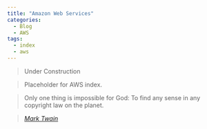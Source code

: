 ```yaml
---
title: "Amazon Web Services"
categories:
  - Blog
  - AWS
tags:
  - index
  - aws
---
```

> Under Construction

> Placeholder for AWS index.

> Only one thing is impossible for God: To find any sense in any copyright law on the planet.
  
> <cite><a href="http://www.brainyquote.com/quotes/quotes/m/marktwain163473.html">Mark Twain</a></cite>